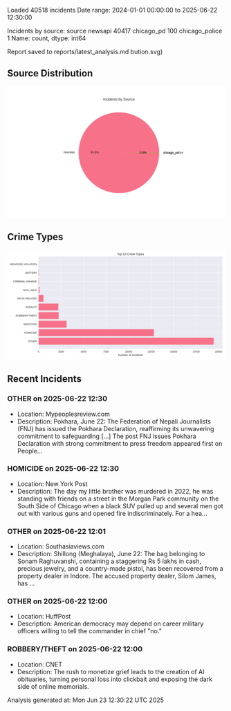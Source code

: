 
Loaded 40518 incidents
Date range: 2024-01-01 00:00:00 to 2025-06-22 12:30:00

Incidents by source:
source
newsapi           40417
chicago_pd          100
chicago_police        1
Name: count, dtype: int64

Report saved to reports/latest_analysis.md
bution.svg)

## Source Distribution
![Source Distribution](images/source_distribution.svg)

## Crime Types
![Crime Types](images/crime_types.svg)

## Recent Incidents

### OTHER on 2025-06-22 12:30
- Location: Mypeoplesreview.com
- Description: Pokhara, June 22: The Federation of Nepali Journalists (FNJ) has issued the Pokhara Declaration, reaffirming its unwavering commitment to safeguarding […]
The post FNJ issues Pokhara Declaration with strong commitment to press freedom appeared first on People…


### HOMICIDE on 2025-06-22 12:30
- Location: New York Post
- Description: The day my little brother was murdered in 2022, he was standing with friends on a street in the Morgan Park community on the South Side of Chicago when a black SUV pulled up and several men got out with various guns and opened fire indiscriminately. For a hea…


### OTHER on 2025-06-22 12:01
- Location: Southasiaviews.com
- Description: Shillong (Meghalaya), June 22: The bag belonging to Sonam Raghuvanshi, containing a staggering Rs 5 lakhs in cash, precious jewelry, and a country-made pistol, has been recovered from a property dealer in Indore. The accused property dealer, Silom James, has …


### OTHER on 2025-06-22 12:00
- Location: HuffPost
- Description: American democracy may depend on career military officers willing to tell the commander in chief "no."


### ROBBERY/THEFT on 2025-06-22 12:00
- Location: CNET
- Description: The rush to monetize grief leads to the creation of AI obituaries, turning personal loss into clickbait and exposing the dark side of online memorials.

Analysis generated at: Mon Jun 23 12:30:22 UTC 2025
